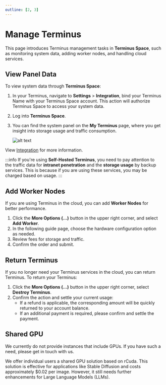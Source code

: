 ```yaml
---
outline: [2, 3]
---
```


# Manage Terminus

This page introduces Terminus management tasks in **Terminus Space**, such as monitoring system data, adding worker nodes, and handling cloud services.

## View Panel Data

To view system data through **Terminus Space**:
1. In your Terminus, navigate to **Settings** > **Integration**, bind your Terminus Name with your Terminus Space account. This action will authorize Terminus Space to access your system data.
2. Log into **Terminus Space**. 
3. You can find the system panel on the **My Terminus** page, where you get insight into storage usage and traffic consumption.

    ![alt text](/images/how-to/space/my_terminus.jpg)


View [Integration](../../terminus/settings/integration.md) for more information.


:::info
If you're using **Self-Hosted Terminus**, you need to pay attention to the traffic data for **intranet penetration** and the **storage usage** by backup services. This is because if you are using these services, you may be charged based on usage.
:::


## Add Worker Nodes

If you are using Terminus in the cloud, you can add **Worker Nodes** for better performance.

1. Click the **More Options (...)** button in the upper right corner, and select **Add Worker**.
2. In the following guide page, choose the hardware configuration option as needed.
3. Review fees for storage and traffic. 
4. Confirm the order and submit.

## Return Terminus

If you no longer need your Terminus services in the cloud, you can return Terminus. To return your Terminus:

1. Click the **More Options (...)** button in the upper right corner, select **Destroy Terminus**. 
2. Confirm the action and settle your current usage:
   - If a refund is applicable, the corresponding amount will be quickly returned to your account balance. 
   - If an additional payment is required, please confirm and settle the payment.

## Shared GPU

We currently do not provide instances that include GPUs. If you have such a need, please get in touch with us.

We offer individual users a shared GPU solution based on rCuda. This solution is effective for applications like Stable Diffusion and costs approximately $0.02 per image. However, it still needs further enhancements for Large Language Models (LLMs).
